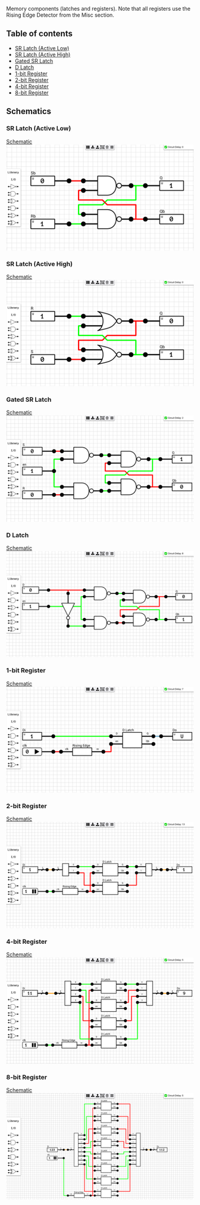 Memory components (latches and registers). Note that all registers use the Rising Edge Detector from the Misc section.

## Table of contents
* [SR Latch (Active Low)](#sr_latch_al)
* [SR Latch (Active High)](#sr_latch_ah)
* [Gated SR Latch](#gated_sr_lath)
* [D Latch](#d_latch)
* [1-bit Register](#reg1)
* [2-bit Register](#reg2)
* [4-bit Register](#reg4)
* [8-bit Register](#reg8)

## Schematics

### <a name="sr_latch_al"></a>SR Latch (Active Low)
[Schematic](SR%20Latch%20(Active%20Low).sch)  
![SR Latch (Active Low)](images/sr_latch_al.png "SR Latch (Active Low)")

### <a name="sr_latch_ah"></a>SR Latch (Active High)
[Schematic](SR%20Latch%20(Active%20High).sch)  
![SR Latch (Active High)](images/sr_latch_ah.png "SR Latch (Active High)")

### <a name="gated_sr_latch"></a>Gated SR Latch
[Schematic](Gated%20SR%20Latch.sch)  
![Gated SR Latch](images/gated_sr_latch.png "Gated SR Latch")

### <a name="d_latch"></a>D Latch
[Schematic](D%20Latch.sch)  
![D Latch](images/d_latch.png "D Latch")

### <a name="reg1"></a>1-bit Register
[Schematic](1-bit%20Register.sch)  
![1-bit Register](images/1bit_register.png "1-bit Register")

### <a name="reg2"></a>2-bit Register
[Schematic](2-bit%20Register.sch)  
![2-bit Register](images/2bit_register.png "2-bit Register")

### <a name="reg4"></a>4-bit Register
[Schematic](4-bit%20Register.sch)  
![4-bit Register](images/4bit_register.png "4-bit Register")

### <a name="reg8"></a>8-bit Register
[Schematic](8-bit%20Register.sch)  
![8-bit Register](images/8bit_register.png "8-bit Register")
